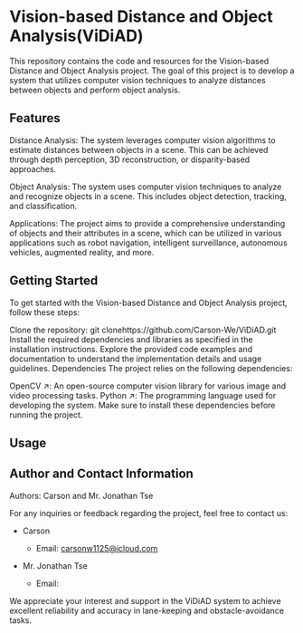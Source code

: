 # Vision-based Distance and Object Analysis(ViDiAD)
This repository contains the code and resources for the Vision-based Distance and Object Analysis project. The goal of this project is to develop a system that utilizes computer vision techniques to analyze distances between objects and perform object analysis.

## Features
Distance Analysis: The system leverages computer vision algorithms to estimate distances between objects in a scene. This can be achieved through depth perception, 3D reconstruction, or disparity-based approaches.

Object Analysis: The system uses computer vision techniques to analyze and recognize objects in a scene. This includes object detection, tracking, and classification.

Applications: The project aims to provide a comprehensive understanding of objects and their attributes in a scene, which can be utilized in various applications such as robot navigation, intelligent surveillance, autonomous vehicles, augmented reality, and more.

## Getting Started
To get started with the Vision-based Distance and Object Analysis project, follow these steps:

Clone the repository: git clonehttps://github.com/Carson-We/ViDiAD.git
Install the required dependencies and libraries as specified in the installation instructions.
Explore the provided code examples and documentation to understand the implementation details and usage guidelines.
Dependencies
The project relies on the following dependencies:

OpenCV ↗: An open-source computer vision library for various image and video processing tasks.
Python ↗: The programming language used for developing the system.
Make sure to install these dependencies before running the project.

## Usage

## Author and Contact Information
Authors: Carson and Mr. Jonathan Tse

For any inquiries or feedback regarding the project, feel free to contact us:

- Carson
  - Email: carsonw1125@icloud.com

- Mr. Jonathan Tse
  - Email: 

We appreciate your interest and support in the ViDiAD system to achieve excellent reliability and accuracy in lane-keeping and obstacle-avoidance tasks.
